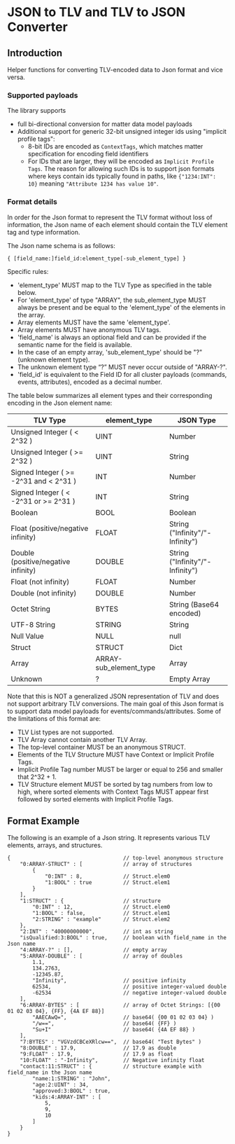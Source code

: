 # JSON to TLV and TLV to JSON Converter

## Introduction

Helper functions for converting TLV-encoded data to Json format and vice versa.

### Supported payloads

The library supports

- full bi-directional conversion for matter data model payloads
- Additional support for generic 32-bit unsigned integer ids using "implicit profile tags":
  - 8-bit IDs are encoded as `ContextTags`, which matches matter specification for
    encoding field identifiers
  - For IDs that are larger, they will be encoded as `Implicit Profile Tags`. The reason
    for allowing such IDs is to support json formats where keys contain ids typically
    found in paths, like `{"1234:INT": 10}` meaning `"Attribute 1234 has value 10"`.
  
### Format details

In order for the Json format to represent the TLV format without loss of
information, the Json name of each element should contain the TLV element tag
and type information.

The Json name schema is as follows:

```
{ [field_name:]field_id:element_type[-sub_element_type] }
```

Specific rules:

-   'element_type' MUST map to the TLV Type as specified in the table below.
-   For 'element_type' of type "ARRAY", the sub_element_type MUST always be
    present and be equal to the 'element_type' of the elements in the array.
-   Array elements MUST have the same 'element_type'.
-   Array elements MUST have anonymous TLV tags.
-   'field_name' is always an optional field and can be provided if the semantic
    name for the field is available.
-   In the case of an empty array, 'sub_element_type' should be "?" (unknown
    element type).
-   The unknown element type “?” MUST never occur outside of "ARRAY-?".
-   'field_id' is equivalent to the Field ID for all cluster payloads (commands,
    events, attributes), encoded as a decimal number.

The table below summarizes all element types and their corresponding encoding in
the Json element name:

| TLV Type                               | element_type           | JSON Type                       |
| -------------------------------------- | ---------------------- | ------------------------------- |
| Unsigned Integer ( < 2^32 )            | UINT                   | Number                          |
| Unsigned Integer ( >= 2^32 )           | UINT                   | String                          |
| Signed Integer ( >= -2^31 and < 2^31 ) | INT                    | Number                          |
| Signed Integer ( < -2^31 or >= 2^31 )  | INT                    | String                          |
| Boolean                                | BOOL                   | Boolean                         |
| Float (positive/negative infinity)     | FLOAT                  | String ("Infinity"/"-Infinity") |
| Double (positive/negative infinity)    | DOUBLE                 | String ("Infinity"/"-Infinity") |
| Float (not infinity)                   | FLOAT                  | Number                          |
| Double (not infinity)                  | DOUBLE                 | Number                          |
| Octet String                           | BYTES                  | String (Base64 encoded)         |
| UTF-8 String                           | STRING                 | String                          |
| Null Value                             | NULL                   | null                            |
| Struct                                 | STRUCT                 | Dict                            |
| Array                                  | ARRAY-sub_element_type | Array                           |
| Unknown                                | ?                      | Empty Array                     |

Note that this is NOT a generalized JSON representation of TLV and does not
support arbitrary TLV conversions. The main goal of this Json format is to
support data model payloads for events/commands/attributes. Some of the
limitations of this format are:

-   TLV List types are not supported.
-   TLV Array cannot contain another TLV Array.
-   The top-level container MUST be an anonymous STRUCT.
-   Elements of the TLV Structure MUST have Context or Implicit Profile Tags.
-   Implicit Profile Tag number MUST be larger or equal to 256 and smaller that
    2^32 + 1.
-   TLV Structure element MUST be sorted by tag numbers from low to high, where
    sorted elements with Context Tags MUST appear first followed by sorted
    elements with Implicit Profile Tags.

## Format Example

The following is an example of a Json string. It represents various TLV
elements, arrays, and structures.

```
{                                    // top-level anonymous structure
    "0:ARRAY-STRUCT" : [             // array of structures
        {
            "0:INT" : 8,             // Struct.elem0
            "1:BOOL" : true          // Struct.elem1
        }
    ],
    "1:STRUCT" : {                   // structure
        "0:INT" : 12,                // Struct.elem0
        "1:BOOL" : false,            // Struct.elem1
        "2:STRING" : "example"       // Struct.elem2
    },
    "2:INT" : "40000000000",         // int as string
    "isQualified:3:BOOL" : true,     // boolean with field_name in the Json name
    "4:ARRAY-?" : [],                // empty array
    "5:ARRAY-DOUBLE" : [             // array of doubles
        1.1,
        134.2763,
        -12345.87,
        "Infinity",                  // positive infinity
        62534,                       // positive integer-valued double
        -62534                       // negative integer-valued double
    ],
    "6:ARRAY-BYTES" : [              // array of Octet Strings: [{00 01 02 03 04}, {FF}, {4A EF 88}]
        "AAECAwQ=",                  // base64( {00 01 02 03 04} )
        "/w==",                      // base64( {FF} )
        "Su+I"                       // base64( {4A EF 88} )
    ],
    "7:BYTES" : "VGVzdCBCeXRlcw==",  // base64( "Test Bytes" )
    "8:DOUBLE" : 17.9,               // 17.9 as double
    "9:FLOAT" : 17.9,                // 17.9 as float
    "10:FLOAT" : "-Infinity",        // Negative infinity float
    "contact:11:STRUCT" : {          // structure example with field_name in the Json name
        "name:1:STRING" : "John",
        "age:2:UINT" : 34,
        "approved:3:BOOL" : true,
        "kids:4:ARRAY-INT" : [
            5,
            9,
            10
        ]
    }
}
```
